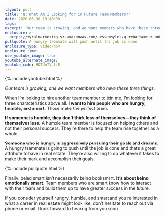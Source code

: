 ```yaml
---
layout: post
title: 'Q: What Am I Looking for in Future Team Members?'
date: 2020-06-30 19:40:00
tags:
excerpt: 'Our team is growing, and we want members who have these three things.'
enclosure: >-
  https://vyralmarketing.s3.amazonaws.com/Jesse+Myles/Q-+What+Am+I+Looking+for+in+Future+Team+Members_.mp4
pullquote: A hungry teammate will push until the job is done.
enclosure_type: video/mp4
enclosure_time:
use_youtube_image: true
youtube_alternate_image:
youtube_code: HDTdnTV_6LE
---
```


{% include youtube.html %}

*Our team is growing, and we want members who have these three things.*

When I’m looking to hire another team member to join me, I’m looking for three characteristics above all. **I want to hire people who are hungry, humble, and smart.** Those make the perfect team.

**If someone is humble, they don’t think less of themselves—they think of themselves less.** A humble team member is focused on helping others and not their personal success. They’re there to help the team rise together as a whole.

**Someone who is hungry is aggressively pursuing their goals and dreams**. A hungry teammate is going to push until the job is done and that’s a great attribute to have in real estate. They’re also willing to do whatever it takes to make their mark and accomplish their goals.

{% include pullquote.html %}

Finally, being smart isn’t necessarily being booksmart. **It’s about being emotionally smart.** Team members who are smart know how to interact with their team and build them up to have greater success in the future.

If you consider yourself hungry, humble, and smart and you’re interested in what a career in real estate might look like, don’t hesitate to reach out via phone or email. I look forward to hearing from you soon
